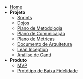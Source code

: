- [Home](/)
- **Projeto**
  * [Sprints](Index/sprintsIndex.md)
  * [Dojos](Index/dojosIndex.md)
  * [Plano de Metodologia](Project/planoMetodologia.md)
  * [Plano de Comunicação](Project/planoComunicacao.md)
  * [Plano de Métricas](Project/planoMetricas.md)
  * [Documento de Arquitetura](Project/docArquitetura.md)
  * [Lean Inception](LeanInception/intro.md)
  * [Análise de Gantt](Project/analiseGantt.md)
- **Produto**
  * [MVP](Project/mvp.md)
  * [Protótipo de Baixa Fidelidade](Produto/prototipo-baixa.md)